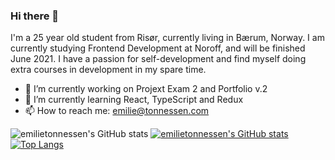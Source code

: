 ### Hi there 👋
I'm a 25 year old student from Risør, currently living in Bærum, Norway. I am currently studying Frontend Development at Noroff, and will be finished June 2021. I have a passion for self-development and find myself doing extra courses in development in my spare time.



- 🔭 I’m currently working on Projext Exam 2 and Portfolio v.2
- 🌱 I’m currently learning React, TypeScript and Redux
- 📫 How to reach me: emilie@tonnessen.com
<!--
**emilietonnessen/emilietonnessen** is a ✨ _special_ ✨ repository because its `README.md` (this file) appears on your GitHub profile.

Here are some ideas to get you started:

- 🔭 I’m currently working on ...
- 🌱 I’m currently learning ...
- 👯 I’m looking to collaborate on ...
- 🤔 I’m looking for help with ...
- 💬 Ask me about ...
- 📫 How to reach me: ...
- 😄 Pronouns: ...
- ⚡ Fun fact: ...
-->

![emilietonnessen's GitHub stats](https://github-readme-stats.vercel.app/api?username=emilietonnessen&show_icons=true&theme=radical)
[![emilietonnessen's GitHub stats](https://github-readme-stats.vercel.app/api?username=emilietonnessen)](https://github.com/emilietonnessen/github-readme-stats)
[![Top Langs](https://github-readme-stats.vercel.app/api/top-langs/?username=emilietonnessen)](https://github.com/emilietonnessen/github-readme-stats)

